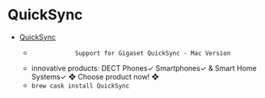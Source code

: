 # QuickSync
- [QuickSync](https://www.gigaset.com/hq_en/cms/home/support/support/downloads/quicksync/quicksync-for-mac.html)
  -  				Support for Gigaset QuickSync - Mac Version			
  - innovative products: DECT Phones✓ Smartphones✓ & Smart Home Systems✓ ❖ Choose product now! ❖
  - `brew cask install QuickSync`
